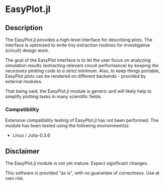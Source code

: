 # EasyPlot.jl

## Description

The EasyPlot.jl provides a high-level interface for describing plots.  The interface is optimized to write tiny extraction routines for investigative (circuit) design work.

The goal of the EasyPlot interface is to let the user focus on analyzing simulation results (extracting relevant circuit performance) by *keeping the necessary plotting code to a strict minimum*.  Also, to keep things portable, EasyPlot plots can be rendered on different backends - provided by external modules.

That being said, the EasyPlot.jl module is generic and will likely help to simplify plotting tasks in many scientific fields.

### Compatibility

Extensive compatibility testing of EasyPlot.jl has not been performed.  The module has been tested using the following environment(s):

 - Linux / Julia-0.3.6

## Disclaimer

The EasyPlot.jl module is not yet mature.  Expect significant changes.

This software is provided "as is", with no guarantee of correctness.  Use at own risk.
